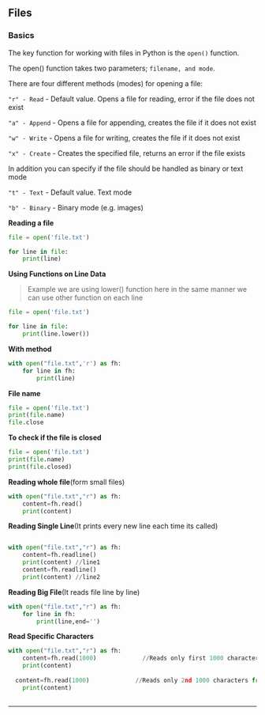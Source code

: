 ## Files


### Basics
The key function for working with files in Python is the `open()` function.

The open() function takes two parameters; `filename, and mode`.

There are four different methods (modes) for opening a file:

`"r" - Read` - Default value. Opens a file for reading, error if the file does not exist

`"a" - Append` - Opens a file for appending, creates the file if it does not exist

`"w" - Write` - Opens a file for writing, creates the file if it does not exist

`"x" - Create` - Creates the specified file, returns an error if the file exists

In addition you can specify if the file should be handled as binary or text mode

`"t" - Text` - Default value. Text mode

`"b" - Binary` - Binary mode (e.g. images)



__Reading a file__
```python
file = open('file.txt')

for line in file:
    print(line)

```


__Using Functions on Line Data__
> Example we are using lower() function here in the same manner we can use other function on each line

```python
file = open('file.txt')

for line in file:
    print(line.lower())
```


__With method__
```python
with open("file.txt",'r') as fh:
    for line in fh:
        print(line)

```


__File name__
```python
file = open('file.txt')
print(file.name)
file.close
```


__To check if the file is closed__
```python
file = open('file.txt')
print(file.name)
print(file.closed)
```


__Reading whole file__(form small files)
```python
with open("file.txt","r") as fh:
	content=fh.read()
	print(content)
```


__Reading Single Line__(It prints every new line each time its called)
```python

with open("file.txt","r") as fh:
	content=fh.readline()
	print(content) //line1
  	content=fh.readline()
	print(content) //line2
```


__Reading Big File__(It reads file line by line)
```python
with open("file.txt","r") as fh:
	for line in fh:
		print(line,end='')
```


__Read Specific Characters__
```python
with open("file.txt","r") as fh:
	content=fh.read(1000)             //Reads only first 1000 characters from file
	print(content)
   
  content=fh.read(1000)             //Reads only 2nd 1000 characters from file
	print(content)
  
```


____
```python

```


